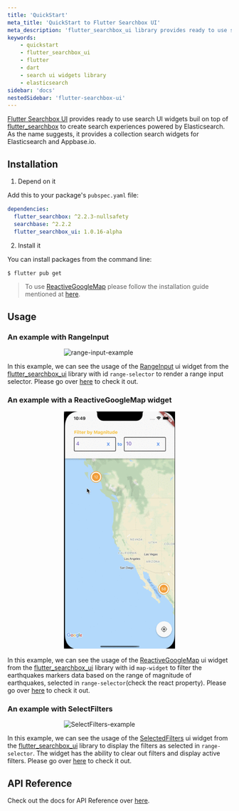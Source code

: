 ```yaml
---
title: 'QuickStart'
meta_title: 'QuickStart to Flutter Searchbox UI'
meta_description: 'flutter_searchbox_ui library provides ready to use search UI widgets to create search experiences powered by Elasticsearch.'
keywords:
    - quickstart
    - flutter_searchbox_ui
    - flutter
    - dart
    - search ui widgets library
    - elasticsearch
sidebar: 'docs'
nestedSidebar: 'flutter-searchbox-ui'
---
```


[Flutter Searchbox UI](https://github.com/appbaseio/flutter-searchbox/tree/master/flutter_searchbox_ui) provides ready to use search UI widgets buil on top of [flutter_searchbox](/docs/reactivesearch/flutter-searchbox/quickstart/) to create search experiences powered by  Elasticsearch. As the name suggests, it provides a collection search widgets for Elasticsearch and Appbase.io.

## Installation

1. Depend on it

Add this to your package's `pubspec.yaml` file:

```yaml
dependencies:
  flutter_searchbox: ^2.2.3-nullsafety
  searchbase: ^2.2.2
  flutter_searchbox_ui: 1.0.16-alpha
```

2. Install it

You can install packages from the command line:

```bash
$ flutter pub get
```

> To use [ReactiveGoogleMap](/docs/reactivesearch/flutter-searchbox-ui/reactive-google-map/) please follow the installation guide mentioned at [here](https://pub.dev/packages/google_maps_flutter/).

## Usage

### An example with RangeInput


<div style="width: 250px; margin: auto;">
  <img alt="range-input-example" src="https://i.imgur.com/p0xR0QM.gif" />
</div>

In this example, we can see the usage of the [RangeInput](/docs/reactivesearch/flutter-searchbox-ui/range-input/) ui widget from the [flutter\_searchbox_ui](https://pub.dev/documentation/flutter_searchbox_ui/latest/flutter_searchbox_ui/flutter_searchbox_ui-library.html/) library with id `range-selector` to render a range input selector. Please go over [here](/docs/reactivesearch/flutter-searchbox-ui/range-input/#example) to check it out.

### An example with a ReactiveGoogleMap widget

<div style="width: 250px; margin: auto;">
  <img alt="reactive-google-map-example" src="https://raw.githubusercontent.com/appbaseio/flutter-assets/master/map.gif" />
</div>

In this example, we can see the usage of the [ReactiveGoogleMap](/docs/reactivesearch/flutter-searchbox-ui/reactive-google-map/) ui widget from the [flutter\_searchbox_ui](https://pub.dev/documentation/flutter_searchbox_ui/latest/flutter_searchbox_ui/flutter_searchbox_ui-library.html/) library with id `map-widget` to filter the earthquakes markers data based on the range of magnitude of earthquakes, selected in `range-selector`(check the react property). Please go over [here](/docs/reactivesearch/flutter-searchbox-ui/reactive-google-map/#example) to check it out.

### An example with SelectFilters

<div style="width: 250px; margin: auto;">
  <img alt="SelectFilters-example" src="https://i.imgur.com/YaHzFrk.gif" />
</div>

In this example, we can see the usage of the [SelectedFilters](/docs/reactivesearch/flutter-searchbox-ui/selected-filters/) ui widget from the [flutter\_searchbox_ui](https://pub.dev/documentation/flutter_searchbox_ui/latest/flutter_searchbox_ui/flutter_searchbox_ui-library.html/) library to display the filters as selected in `range-selector`. The widget has the ability to clear out filters and display active filters. Please go over [here](/docs/reactivesearch/flutter-searchbox-ui/selected-filters/#example) to check it out.

## API Reference
Check out the docs for API Reference over [here](https://pub.dev/documentation/flutter_searchbox_ui/latest/flutter_searchbox_ui/flutter_searchbox_ui-library.html/).
